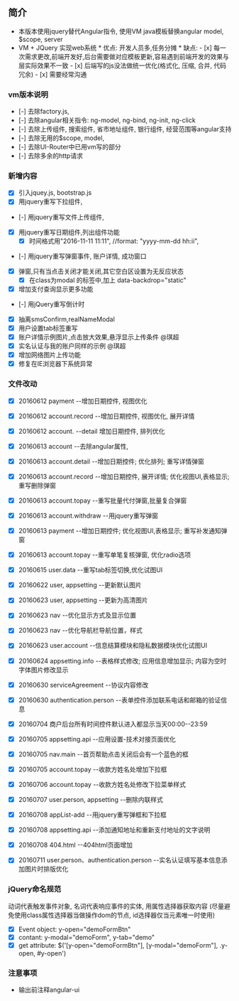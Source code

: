 ## 简介
   * 本版本使用jquery替代Angular指令, 使用VM java模板替换angular model, $scope, server
   * VM + JQuery 实现web系统
    * 优点: 开发人员多,任务分摊
    * 缺点:
          - [x] 每一次需求更改,前端开发好,后台需要做对应模板更新,容易遇到前端开发的效果与层实际效果不一致
          - [x] 后端写的js没法做统一优化(格式化, 压缩, 合并, 代码冗余)
          - [x] 需要经常沟通

### vm版本说明
   - [-] 去除factory.js,
   - [-] 去除angular相关指令: ng-model, ng-bind, ng-init, ng-click
   - [-] 去除上传组件, 搜索组件, 省市地址组件, 银行组件, 经营范围等angular支持
   - [-] 去除无用的$scope, model,
   - [-] 去除UI-Router中已用vm写的部分
   - [-] 去除多余的http请求

### 新增内容
   - [x] 引入jquey.js, bootstrap.js
   - [x] 用jquery重写下拉组件,
   - [-] 用jquery重写文件上传组件,
   - [x] 用jquery重写日期组件,列出组件功能
       - [x] 时间格式用"2016-11-11 11:11",  //format: "yyyy-mm-dd hh:ii",
   - [-] 用jquery重写弹窗事件, 账户详情, 成功窗口
   - [x] 弹窗,只有当点击关闭才能关闭,其它空白区设置为无反应状态
       - [x] 在class为modal 的标签中,加上 data-backdrop="static"
   - [x] 增加支付查询显示更多功能
   - [-] 用jQuery重写倒计时
   - [x] 抽离smsConfirm,realNameModal
   - [x] 用户设置tab标签重写
   - [x] 账户详情示例图片,点击放大效果,悬浮显示上传条件 @琪超
   - [x] 实名认证与我的账户同样的示例 @琪超
   - [x] 增加网络图片上传功能
   - [x] 修复在IE浏览器下系统异常

### 文件改动
   - [x] 20160612 payment  --增加日期控件, 视图优化
   - [x] 20160612 account.record  --增加日期控件, 视图优化, 展开详情
   - [x] 20160612 account. --detail 增加日期控件, 排列优化
   - [x] 20160613 account  --去除angular属性,
   - [x] 20160613 account.detail  --增加日期控件; 优化排列; 重写详情弹窗
   - [x] 20160613 account.record  --增加日期控件, 展开详情; 优化视图UI,表格显示; 重写删除弹窗
   - [x] 20160613 account.topay  --重写批量代付弹窗,批量复合弹窗
   - [x] 20160613 account.withdraw  --用jquery重写弹窗
   - [x] 20160613 payment  --增加日期控件; 优化视图UI,表格显示; 重写补发通知弹窗
   - [x] 20160613 account.topay  --重写单笔复核弹窗, 优化radio选项
   - [x] 20160615 user.data  --重写tab标签切换,优化试图UI
   - [x] 20160622 user, appsetting  --更新默认图片
   - [x] 20160623 user, appsetting  --更新为高清图片
   - [x] 20160623 nav  --优化显示方式及显示位置
   - [x] 20160623 nav  --优化导航栏导航位置，样式
   - [x] 20160623 user.account  --信息结算模块和隐私数据模块优化试图UI
   - [x] 20160624 appsetting.info  --表格样式修改; 应用信息增加显示; 内容为空时字体图片修改显示
   - [x] 20160630 serviceAgreement  --协议内容修改
   - [x] 20160630 authentication.person  --表单控件添加联系电话和邮箱的验证信息
   - [x] 20160704 商户后台所有时间控件默认进入都显示当天00:00--23:59
   - [x] 20160705 appsetting.api  --应用设置-技术对接页面优化
   - [x] 20160705 nav.main  --首页帮助点击关闭后会有一个蓝色的框
   - [x] 20160705 account.topay  --收款方姓名处增加下拉框
   - [x] 20160706 account.topay  --收款方姓名处修改下拉菜单样式
   - [x] 20160707 user.person, appsetting  --删除内联样式
   - [x] 20160708 appList-add --用jquery重写弹框和下拉框
   - [x] 20160708 appsetting.api --添加通知地址和重新支付地址的文字说明
   - [x] 20160708 404.html --404html页面增加
   - [x] 20160711 user.person、authentication.person --实名认证填写基本信息添加图片时排版优化




### jQuery命名规范
   动词代表触发事件对象, 名词代表响应事件的实体, 用属性选择器获取内容
   (尽量避免使用class属性选择器当做操作dom的节点, id选择器仅当元素唯一时使用)
   - [x] Event object: y-open="demoFormBtn"
   - [x] contant: y-modal="demoForm", y-tab="demo"
   - [x] get attribute: $('[y-open="demoFormBtn"], [y-modal="demoForm"], .y-open, #y-open')

### 注意事项
   * 输出前注释angular-ui
